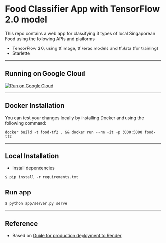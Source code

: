 # Food Classifier App with TensorFlow 2.0 model

This repo contains a web app for classifying 3 types of local Singaporean Food using the following APIs and platforms

- TensorFlow 2.0, using tf.image, tf.keras.models and tf.data (for training)
- Starlette

----------
## Running on Google Cloud

[![Run on Google Cloud](https://deploy.cloud.run/button.svg)](https://deploy.cloud.run)

----------
## Docker Installation

You can test your changes locally by installing Docker and using the following command:

```
docker build -t food-tf2 . && docker run --rm -it -p 5000:5000 food-tf2
```

----------
## Local Installation

* Install dependencies
```
$ pip install -r requirements.txt
```

## Run app
```
$ python app/server.py serve
```

----------
## Reference

* Based on [Guide for production deployment to Render](https://course.fast.ai/deployment_render.html)
